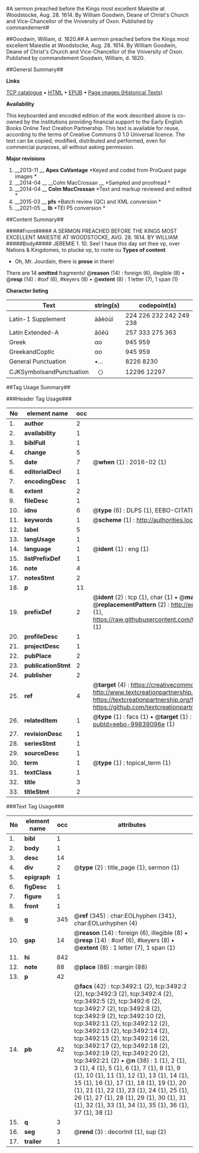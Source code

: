 #A sermon preached before the Kings most excellent Maiestie at Woodstocke, Aug. 28. 1614. By William Goodwin, Deane of Christ's Church and Vice-Chancellor of the Vniversity of Oxon. Published by commandement#

##Goodwin, William, d. 1620.##
A sermon preached before the Kings most excellent Maiestie at Woodstocke, Aug. 28. 1614. By William Goodwin, Deane of Christ's Church and Vice-Chancellor of the Vniversity of Oxon. Published by commandement
Goodwin, William, d. 1620.

##General Summary##

**Links**

[TCP catalogue](http://www.ota.ox.ac.uk/tcp/)  • 
[HTML](http://tei.it.ox.ac.uk/tcp/Texts-HTML/free/A01/A01906.html)  • 
[EPUB](http://tei.it.ox.ac.uk/tcp/Texts-EPUB/free/A01/A01906.epub) • 
[Page images (Historical Texts)](https://historicaltexts.jisc.ac.uk/eebo-99839096e)

**Availability**

This keyboarded and encoded edition of the work described above is co-owned by the
    institutions providing financial support to the Early English Books Online Text Creation
    Partnership. This text is available for reuse, according to the terms of  Creative Commons 0 1.0 Universal
    licence. The text can be copied, modified, distributed and performed, even for commercial
    purposes, all without asking permission.

**Major revisions**

1. __2013-11 __ __Apex CoVantage__ *Keyed and coded from ProQuest page images *
1. __2014-04 __ __Colm MacCrossan __ *Sampled and proofread *
1. __2014-04 __ __Colm MacCrossan__ *Text and markup reviewed and edited *
1. __2015-03 __ __pfs__ *Batch review (QC) and XML conversion *
1. __2021-05 __ __lb__ *TEI P5 conversion *

##Content Summary##

#####Front#####
A SERMON PREACHED BEFORE THE KINGS MOST EXCELLENT MAIESTIE AT WOODSTOCKE, AVG. 28. 1614. BY WILLIAM 
#####Body#####
JEREMIE 1. 10. See! I haue this day set thee vp, over Nations & Kingdomes, to plucke vp, to roote ou
**Types of content**

  * Oh, Mr. Jourdain, there is **prose** in there!

There are 14 **omitted** fragments! 
 @__reason__ (14) : foreign (6), illegible (8)  •  @__resp__ (14) : #oxf (6), #keyers (8)  •  @__extent__ (8) : 1 letter (7), 1 span (1)

**Character listing**


|Text|string(s)|codepoint(s)|
|---|---|---|
|Latin-1 Supplement|àâèòùî|224 226 232 242 249 238|
|Latin Extended-A|āōēū|257 333 275 363|
|Greek|αο|945 959|
|GreekandCoptic|αο|945 959|
|General Punctuation|•…|8226 8230|
|CJKSymbolsandPunctuation|〈〉|12296 12297|

##Tag Usage Summary##

###Header Tag Usage###

|No|element name|occ|attributes|
|---|---|---|---|
|1.|__author__|2||
|2.|__availability__|1||
|3.|__biblFull__|1||
|4.|__change__|5||
|5.|__date__|7| @__when__ (1) : 2016-02 (1)|
|6.|__editorialDecl__|1||
|7.|__encodingDesc__|1||
|8.|__extent__|2||
|9.|__fileDesc__|1||
|10.|__idno__|6| @__type__ (6) : DLPS (1), EEBO-CITATION (1), VID (1), EEBO-PROQUEST (1), STC (2)|
|11.|__keywords__|1| @__scheme__ (1) : http://authorities.loc.gov/ (1)|
|12.|__label__|5||
|13.|__langUsage__|1||
|14.|__language__|1| @__ident__ (1) : eng (1)|
|15.|__listPrefixDef__|1||
|16.|__note__|4||
|17.|__notesStmt__|2||
|18.|__p__|11||
|19.|__prefixDef__|2| @__ident__ (2) : tcp (1), char (1)  •  @__matchPattern__ (2) : ([0-9\-]+):([0-9IVX]+) (1), (.+) (1)  •  @__replacementPattern__ (2) : http://eebo.chadwyck.com/downloadtiff?vid=$1&page=$2 (1), https://raw.githubusercontent.com/textcreationpartnership/Texts/master/tcpchars.xml#$1 (1)|
|20.|__profileDesc__|1||
|21.|__projectDesc__|1||
|22.|__pubPlace__|2||
|23.|__publicationStmt__|2||
|24.|__publisher__|2||
|25.|__ref__|4| @__target__ (4) : https://creativecommons.org/publicdomain/zero/1.0/ (1), http://www.textcreationpartnership.org/docs/. (1), https://textcreationpartnership.org/faq/#faq05 (1), https://github.com/textcreationpartnership (1)|
|26.|__relatedItem__|1| @__type__ (1) : facs (1)  •  @__target__ (1) : https://data.historicaltexts.jisc.ac.uk/view?pubId=eebo-99839096e (1)|
|27.|__revisionDesc__|1||
|28.|__seriesStmt__|1||
|29.|__sourceDesc__|1||
|30.|__term__|1| @__type__ (1) : topical_term (1)|
|31.|__textClass__|1||
|32.|__title__|3||
|33.|__titleStmt__|2||


###Text Tag Usage###

|No|element name|occ|attributes|
|---|---|---|---|
|1.|__bibl__|1||
|2.|__body__|1||
|3.|__desc__|14||
|4.|__div__|2| @__type__ (2) : title_page (1), sermon (1)|
|5.|__epigraph__|1||
|6.|__figDesc__|1||
|7.|__figure__|1||
|8.|__front__|1||
|9.|__g__|345| @__ref__ (345) : char:EOLhyphen (341), char:EOLunhyphen (4)|
|10.|__gap__|14| @__reason__ (14) : foreign (6), illegible (8)  •  @__resp__ (14) : #oxf (6), #keyers (8)  •  @__extent__ (8) : 1 letter (7), 1 span (1)|
|11.|__hi__|842||
|12.|__note__|88| @__place__ (88) : margin (88)|
|13.|__p__|42||
|14.|__pb__|42| @__facs__ (42) : tcp:3492:1 (2), tcp:3492:2 (2), tcp:3492:3 (2), tcp:3492:4 (2), tcp:3492:5 (2), tcp:3492:6 (2), tcp:3492:7 (2), tcp:3492:8 (2), tcp:3492:9 (2), tcp:3492:10 (2), tcp:3492:11 (2), tcp:3492:12 (2), tcp:3492:13 (2), tcp:3492:14 (2), tcp:3492:15 (2), tcp:3492:16 (2), tcp:3492:17 (2), tcp:3492:18 (2), tcp:3492:19 (2), tcp:3492:20 (2), tcp:3492:21 (2)  •  @__n__ (38) : 1 (1), 2 (1), 3 (1), 4 (1), 5 (1), 6 (1), 7 (1), 8 (1), 9 (1), 10 (1), 11 (1), 12 (1), 13 (1), 14 (1), 15 (1), 16 (1), 17 (1), 18 (1), 19 (1), 20 (1), 21 (1), 22 (1), 23 (1), 24 (1), 25 (1), 26 (1), 27 (1), 28 (1), 29 (1), 30 (1), 31 (1), 32 (1), 33 (1), 34 (1), 35 (1), 36 (1), 37 (1), 38 (1)|
|15.|__q__|3||
|16.|__seg__|3| @__rend__ (3) : decorInit (1), sup (2)|
|17.|__trailer__|1||

